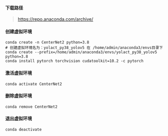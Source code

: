 #### 下载路径
> https://repo.anaconda.com/archive/

#### 创建虚拟环境
```shell script
conda create -n CenterNet2 python=3.8
# 创建虚拟环境名为：yolact_py38_yolov5 在 /home/admin/anaconda3/envs目录下
conda create --prefix=/home/admin/anaconda3/envs/yolact_py38_yolov5 python=3.8
conda install pytorch torchvision cudatoolkit=10.2 -c pytorch
```
#### 激活虚拟环境
```shell script
conda activate CenterNet2
```
#### 删除虚拟环境
```shell script
conda remove CenterNet2
```
#### 退出虚拟环境
```shell script
conda deactivate
```